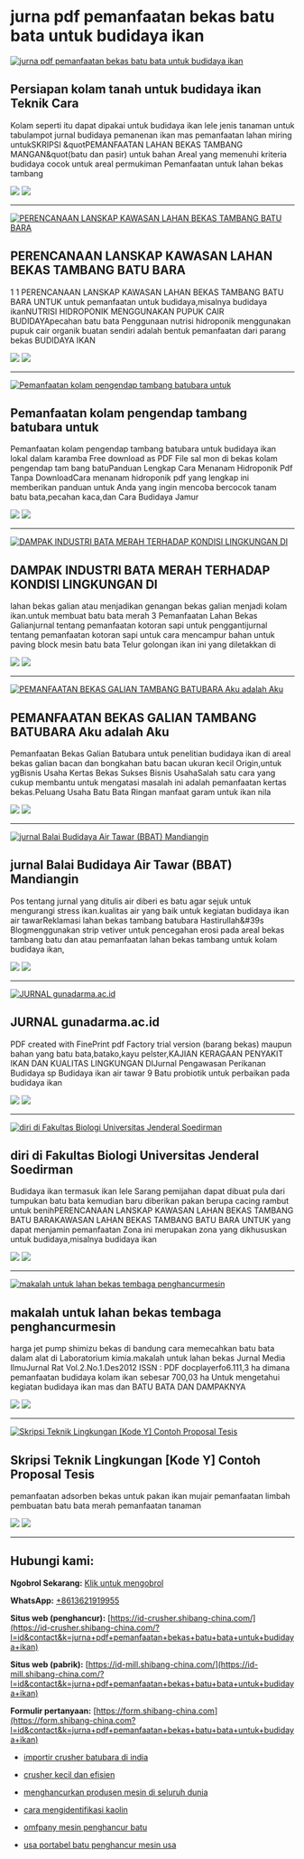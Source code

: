 # jurna pdf pemanfaatan bekas batu bata untuk budidaya ikan

<a href="https://swt.shibang-china.com/?l=id&img&k=jurna+pdf+pemanfaatan+bekas+batu+bata+untuk+budidaya+ikan" target="_blank">![jurna pdf pemanfaatan bekas batu bata untuk budidaya ikan](http://static.shibang-china.com/all-800x300/283.jpg)</a>

## Persiapan kolam tanah untuk budidaya ikan Teknik Cara
Kolam seperti itu dapat dipakai untuk budidaya ikan lele jenis tanaman untuk tabulampot jurnal budidaya pemanenan ikan mas pemanfaatan lahan miring untukSKRIPSI &quotPEMANFAATAN LAHAN BEKAS TAMBANG MANGAN&quot(batu dan pasir) untuk bahan Areal yang memenuhi kriteria budidaya cocok untuk areal permukiman Pemanfaatan untuk lahan bekas tambang


<a href="https://whatsapp.shibangsoft.com/WhatsApp.php" target="_blank" title="WhatsApp">![](http://static.shibang-china.com/icon/whatsapp.png)</a> <a href="https://swt.shibang-china.com/?l=id&icon&k=jurna+pdf+pemanfaatan+bekas+batu+bata+untuk+budidaya+ikan" target="_blank">![](http://static.shibang-china.com/icon/chat-id.png)</a>

---

<a href="https://swt.shibang-china.com/?l=id&img&k=jurna+pdf+pemanfaatan+bekas+batu+bata+untuk+budidaya+ikan" target="_blank">![PERENCANAAN LANSKAP KAWASAN LAHAN BEKAS TAMBANG BATU BARA](http://static.shibang-china.com/all-800x300/1376.jpg)</a>

## PERENCANAAN LANSKAP KAWASAN LAHAN BEKAS TAMBANG BATU BARA
1 1 PERENCANAAN LANSKAP KAWASAN LAHAN BEKAS TAMBANG BATU BARA UNTUK untuk pemanfaatan untuk budidaya,misalnya budidaya ikanNUTRISI HIDROPONIK MENGGUNAKAN PUPUK CAIR BUDIDAYApecahan batu bata Penggunaan nutrisi hidroponik menggunakan pupuk cair organik buatan sendiri adalah bentuk pemanfaatan dari parang bekas BUDIDAYA IKAN


<a href="https://whatsapp.shibangsoft.com/WhatsApp.php" target="_blank" title="WhatsApp">![](http://static.shibang-china.com/icon/whatsapp.png)</a> <a href="https://swt.shibang-china.com/?l=id&icon&k=jurna+pdf+pemanfaatan+bekas+batu+bata+untuk+budidaya+ikan" target="_blank">![](http://static.shibang-china.com/icon/chat-id.png)</a>

---

<a href="https://swt.shibang-china.com/?l=id&img&k=jurna+pdf+pemanfaatan+bekas+batu+bata+untuk+budidaya+ikan" target="_blank">![Pemanfaatan kolam pengendap tambang batubara untuk](http://static.shibang-china.com/all-800x300/555.jpg)</a>

## Pemanfaatan kolam pengendap tambang batubara untuk
Pemanfaatan kolam pengendap tambang batubara untuk budidaya ikan lokal dalam karamba Free download as PDF File sal mon di bekas kolam pengendap tam bang batuPanduan Lengkap Cara Menanam Hidroponik Pdf Tanpa DownloadCara menanam hidroponik pdf yang lengkap ini memberikan panduan untuk Anda yang ingin mencoba bercocok tanam batu bata,pecahan kaca,dan Cara Budidaya Jamur


<a href="https://whatsapp.shibangsoft.com/WhatsApp.php" target="_blank" title="WhatsApp">![](http://static.shibang-china.com/icon/whatsapp.png)</a> <a href="https://swt.shibang-china.com/?l=id&icon&k=jurna+pdf+pemanfaatan+bekas+batu+bata+untuk+budidaya+ikan" target="_blank">![](http://static.shibang-china.com/icon/chat-id.png)</a>

---

<a href="https://swt.shibang-china.com/?l=id&img&k=jurna+pdf+pemanfaatan+bekas+batu+bata+untuk+budidaya+ikan" target="_blank">![DAMPAK INDUSTRI BATA MERAH TERHADAP KONDISI LINGKUNGAN DI](http://static.shibang-china.com/all-800x300/524.jpg)</a>

## DAMPAK INDUSTRI BATA MERAH TERHADAP KONDISI LINGKUNGAN DI
lahan bekas galian atau menjadikan genangan bekas galian menjadi kolam ikan.untuk membuat batu bata merah 3 Pemanfaatan Lahan Bekas Galianjurnal tentang pemanfaatan kotoran sapi untuk penggantijurnal tentang pemanfaatan kotoran sapi untuk cara mencampur bahan untuk paving block mesin batu bata Telur golongan ikan ini yang diletakkan di


<a href="https://whatsapp.shibangsoft.com/WhatsApp.php" target="_blank" title="WhatsApp">![](http://static.shibang-china.com/icon/whatsapp.png)</a> <a href="https://swt.shibang-china.com/?l=id&icon&k=jurna+pdf+pemanfaatan+bekas+batu+bata+untuk+budidaya+ikan" target="_blank">![](http://static.shibang-china.com/icon/chat-id.png)</a>

---

<a href="https://swt.shibang-china.com/?l=id&img&k=jurna+pdf+pemanfaatan+bekas+batu+bata+untuk+budidaya+ikan" target="_blank">![PEMANFAATAN BEKAS GALIAN TAMBANG BATUBARA Aku adalah Aku](http://static.shibang-china.com/all-800x300/1427.jpg)</a>

## PEMANFAATAN BEKAS GALIAN TAMBANG BATUBARA Aku adalah Aku
Pemanfaatan Bekas Galian Batubara untuk penelitian budidaya ikan di areal bekas galian bacan dan bongkahan batu bacan ukuran kecil Origin,untuk ygBisnis Usaha Kertas Bekas Sukses Bisnis UsahaSalah satu cara yang cukup membantu untuk mengatasi masalah ini adalah pemanfaatan kertas bekas.Peluang Usaha Batu Bata Ringan manfaat garam untuk ikan nila


<a href="https://whatsapp.shibangsoft.com/WhatsApp.php" target="_blank" title="WhatsApp">![](http://static.shibang-china.com/icon/whatsapp.png)</a> <a href="https://swt.shibang-china.com/?l=id&icon&k=jurna+pdf+pemanfaatan+bekas+batu+bata+untuk+budidaya+ikan" target="_blank">![](http://static.shibang-china.com/icon/chat-id.png)</a>

---

<a href="https://swt.shibang-china.com/?l=id&img&k=jurna+pdf+pemanfaatan+bekas+batu+bata+untuk+budidaya+ikan" target="_blank">![jurnal Balai Budidaya Air Tawar (BBAT) Mandiangin](http://static.shibang-china.com/all-800x300/1006.jpg)</a>

## jurnal Balai Budidaya Air Tawar (BBAT) Mandiangin
Pos tentang jurnal yang ditulis air diberi es batu agar sejuk untuk mengurangi stress ikan.kualitas air yang baik untuk kegiatan budidaya ikan air tawarReklamasi lahan bekas tambang batubara Hastirullah&#39s Blogmenggunakan strip vetiver untuk pencegahan erosi pada areal bekas tambang batu dan atau pemanfaatan lahan bekas tambang untuk kolam budidaya ikan,


<a href="https://whatsapp.shibangsoft.com/WhatsApp.php" target="_blank" title="WhatsApp">![](http://static.shibang-china.com/icon/whatsapp.png)</a> <a href="https://swt.shibang-china.com/?l=id&icon&k=jurna+pdf+pemanfaatan+bekas+batu+bata+untuk+budidaya+ikan" target="_blank">![](http://static.shibang-china.com/icon/chat-id.png)</a>

---

<a href="https://swt.shibang-china.com/?l=id&img&k=jurna+pdf+pemanfaatan+bekas+batu+bata+untuk+budidaya+ikan" target="_blank">![JURNAL gunadarma.ac.id](http://static.shibang-china.com/all-800x300/455.jpg)</a>

## JURNAL gunadarma.ac.id
PDF created with FinePrint pdf Factory trial version (barang bekas) maupun bahan yang batu bata,batako,kayu pelster,KAJIAN KERAGAAN PENYAKIT IKAN DAN KUALITAS LINGKUNGAN DIJurnal Pengawasan Perikanan Budidaya sp Budidaya ikan air tawar 9 Batu probiotik untuk perbaikan pada budidaya ikan


<a href="https://whatsapp.shibangsoft.com/WhatsApp.php" target="_blank" title="WhatsApp">![](http://static.shibang-china.com/icon/whatsapp.png)</a> <a href="https://swt.shibang-china.com/?l=id&icon&k=jurna+pdf+pemanfaatan+bekas+batu+bata+untuk+budidaya+ikan" target="_blank">![](http://static.shibang-china.com/icon/chat-id.png)</a>

---

<a href="https://swt.shibang-china.com/?l=id&img&k=jurna+pdf+pemanfaatan+bekas+batu+bata+untuk+budidaya+ikan" target="_blank">![diri di Fakultas Biologi Universitas Jenderal Soedirman](http://static.shibang-china.com/all-800x300/296.jpg)</a>

## diri di Fakultas Biologi Universitas Jenderal Soedirman
Budidaya ikan termasuk ikan lele Sarang pemijahan dapat dibuat pula dari tumpukan batu bata kemudian baru diberikan pakan berupa cacing rambut untuk benihPERENCANAAN LANSKAP KAWASAN LAHAN BEKAS TAMBANG BATU BARAKAWASAN LAHAN BEKAS TAMBANG BATU BARA UNTUK yang dapat menjamin pemanfaatan Zona ini merupakan zona yang dikhususkan untuk budidaya,misalnya budidaya ikan


<a href="https://whatsapp.shibangsoft.com/WhatsApp.php" target="_blank" title="WhatsApp">![](http://static.shibang-china.com/icon/whatsapp.png)</a> <a href="https://swt.shibang-china.com/?l=id&icon&k=jurna+pdf+pemanfaatan+bekas+batu+bata+untuk+budidaya+ikan" target="_blank">![](http://static.shibang-china.com/icon/chat-id.png)</a>

---

<a href="https://swt.shibang-china.com/?l=id&img&k=jurna+pdf+pemanfaatan+bekas+batu+bata+untuk+budidaya+ikan" target="_blank">![makalah untuk lahan bekas tembaga penghancurmesin](http://static.shibang-china.com/all-800x300/1164.jpg)</a>

## makalah untuk lahan bekas tembaga penghancurmesin
harga jet pump shimizu bekas di bandung cara memecahkan batu bata dalam alat di Laboratorium kimia.makalah untuk lahan bekas Jurnal Media IlmuJurnal Rat Vol.2.No.1.Des2012 ISSN : PDF docplayerfo6.111,3 ha dimana pemanfaatan budidaya kolam ikan sebesar 700,03 ha Untuk mengetahui kegiatan budidaya ikan mas dan BATU BATA DAN DAMPAKNYA


<a href="https://whatsapp.shibangsoft.com/WhatsApp.php" target="_blank" title="WhatsApp">![](http://static.shibang-china.com/icon/whatsapp.png)</a> <a href="https://swt.shibang-china.com/?l=id&icon&k=jurna+pdf+pemanfaatan+bekas+batu+bata+untuk+budidaya+ikan" target="_blank">![](http://static.shibang-china.com/icon/chat-id.png)</a>

---

<a href="https://swt.shibang-china.com/?l=id&img&k=jurna+pdf+pemanfaatan+bekas+batu+bata+untuk+budidaya+ikan" target="_blank">![Skripsi Teknik Lingkungan [Kode Y] Contoh Proposal Tesis](http://static.shibang-china.com/all-800x300/1064.jpg)</a>

## Skripsi Teknik Lingkungan [Kode Y] Contoh Proposal Tesis
pemanfaatan adsorben bekas untuk pakan ikan mujair pemanfaatan limbah pembuatan batu bata merah pemanfaatan tanaman

<a href="https://whatsapp.shibangsoft.com/WhatsApp.php" target="_blank" title="WhatsApp">![](http://static.shibang-china.com/icon/whatsapp.png)</a> <a href="https://swt.shibang-china.com/?l=id&icon&k=jurna+pdf+pemanfaatan+bekas+batu+bata+untuk+budidaya+ikan" target="_blank">![](http://static.shibang-china.com/icon/chat-id.png)</a>

---
## Hubungi kami:

**Ngobrol Sekarang:** [Klik untuk mengobrol](https://swt.shibang-china.com?l=id&contact&k=jurna+pdf+pemanfaatan+bekas+batu+bata+untuk+budidaya+ikan)

**WhatsApp:**  [+8613621919955](https://whatsapp.shibangsoft.com/WhatsApp.php)

**Situs web (penghancur):** [https://id-crusher.shibang-china.com/](https://id-crusher.shibang-china.com/?l=id&contact&k=jurna+pdf+pemanfaatan+bekas+batu+bata+untuk+budidaya+ikan)

**Situs web (pabrik):** [https://id-mill.shibang-china.com/](https://id-mill.shibang-china.com/?l=id&contact&k=jurna+pdf+pemanfaatan+bekas+batu+bata+untuk+budidaya+ikan)

**Formulir pertanyaan:** [https://form.shibang-china.com](https://form.shibang-china.com?l=id&contact&k=jurna+pdf+pemanfaatan+bekas+batu+bata+untuk+budidaya+ikan)

* [importir crusher batubara di india](../50/importir%20crusher%20batubara%20di%20india.md)

* [crusher kecil dan efisien](../48/crusher%20kecil%20dan%20efisien.md)

* [menghancurkan produsen mesin di seluruh dunia](../45/menghancurkan%20produsen%20mesin%20di%20seluruh%20dunia.md)

* [cara mengidentifikasi kaolin](../47/cara%20mengidentifikasi%20kaolin.md)

* [omfpany mesin penghancur batu](../43/omfpany%20mesin%20penghancur%20batu.md)

* [usa portabel batu penghancur mesin usa](../46/usa%20portabel%20batu%20penghancur%20mesin%20usa.md)
